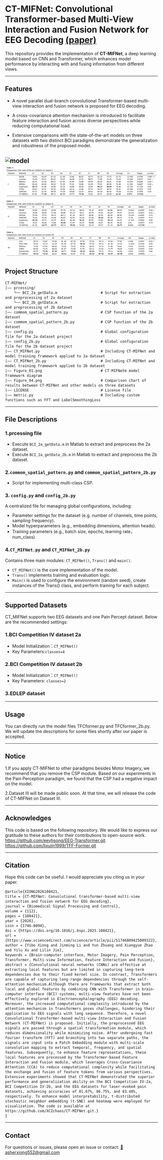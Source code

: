 # **CT-MIFNet: Convolutional Transformer-based Multi-View Interaction and Fusion Network for EEG Decoding [(paper)](https://www.sciencedirect.com/science/article/abs/pii/S1746809425009322)**

This repository provides the implementation of **CT-MIFNet**, a deep learning model based on CNN and Transformer, which enhances model performance by interacting with and fusing information from different views.

---

## **Features**
- A novel parallel dual-branch convolutional Transformer-based multi-view
interaction and fusion network is proposed for EEG decoding.

- A cross-covariance attention mechanism is introduced to facilitate feature
interaction and fusion across diverse perspectives while reducing computational
load.
- Extensive comparisons with the state-of-the-art models on three datasets with two
distinct BCI paradigms demonstrate the generalization and robustness of the
proposed model.

![model](Figure_01.png)
![model](Figure_04.png)
---

## **Project Structure**
```
CT-MIFNet/  
|—— prcessing/                                
    └── BCI_2a_getData.m                    # Script for extraction and preprocessing of 2a dataset  
    └── BCI_2b_getData.m                    # Script for extraction and preprocessing of 2b dataset  
|—— commom_spatial_pattern.py               # CSP function of the 2a dataset  
|—— commom_spatial_pattern_2b.py            # CSP function of the 2b dataset  
|—— config.py                               # Global configuration file for the 2a dataset project  
|—— config_2b.py                            # Global configuration file for the 2b dataset project  
|—— CT_MIFNet.py                            # Including CT-MIFNet and model training framework applied to 2a dataset  
|—— CT_MIFNet_2b.py                         # Including CT-MIFNet and model training framework applied to 2b dataset  
|—— Figure_01.png                           # CT-MIFNetm model framework diagram  
|—— Figure_04.png                           # Comparison chart of results between CT-MIFNet and other models on three datasets  
|—— LICENSE                                 # License file  
|—— metric.py                               # Including custom functions such as FFT and LabelSmoothingLoss  
```
---

## **File Descriptions**

### 1.prcessing file  
- Execute ```BCI_2a_getData.m``` in Matlab to extract and preprocess the 2a dataset.
- Execute ```BCI_2a_getData_2b.m``` in Matlab to extract and preprocess the 2b dataset.

### 2.```commom_spatial_pattern.py``` and ```commom_spatial_pattern_2b.py```
- Script for implementing multi-class CSP.
  
### 3. ```config.py``` and ```config_2b.py```
A centralized file for managing global configurations, including:
- Parameter settings for the dataset (e.g. number of channels, time points, sampling frequency).
- Model hyperparameters (e.g., embedding dimensions, attention heads).
- Training parameters (e.g., batch size, epochs, learning rate，num_class).

### 4.```CT_MIFNet.py``` and ```CT_MIFNet_2b.py```
Contains three main modules: ```CT_MIFNet()```, ```Trans()``` and ```main()```.
- ```CT_MIFNet()``` is the core implementation of the model.
- ```Trans()``` implements training and evaluation logic.
- ```Main()``` is used to configure the environment (random seed), create instances of the Trans() class, and perform training for each subject.

---

## **Supported Datasets**
CT_MIFNet supports two EEG datasets and one Pain Percept dataset. Below are the recommended settings:  
### 1.BCI Competition IV dataset 2a
- Model Initialization：```CT_MIFNet()```
- Key Parameters:```classes=4```
### 2.BCI Competition IV dataset 2b  
- Model Initialization：```CT_MIFNet()```
- Key Parameters: ```classes=2```
### 3.EDLEP dataset

---


## **Usage**

You can directly run the model files TFCformer.py and TFCformer_2b.py. We will update the descriptions for some files shortly after our paper is accepted.

---

## Notice
1.If you apply CT-MIFNet to other paradigms besides Motor Imagery, we recommend that you remove the CSP module. Based on our experiments in the Pain Perception paradigm, we found that the CSP had a negative impact on the model.


2.Dataset III will be made public soon. At that time, we will release the code of CT-MIFNet on Dataset III.


---

## Acknowledges
This code is based on the following repository. We would like to express our gratitude to these authors for their contributions to open-source work.
<a href="https://github.com/eeyhsong/EEG-Transformer.git">https://github.com/eeyhsong/EEG-Transformer.git
<a href="https://github.com/lixujin1999/TFF-Former.git">https://github.com/lixujin1999/TFF-Former.git

---

## **Citation**
Hope this code can be useful. I would appreciate you citing us in your paper. 
```
@article{XIONG2026108421,
title = {CT-MIFNet: Convolutional transformer-based multi-view interaction and fusion network for EEG decoding},
journal = {Biomedical Signal Processing and Control},
volume = {112},
pages = {108421},
year = {2026},
issn = {1746-8094},
doi = {https://doi.org/10.1016/j.bspc.2025.108421},
url = {https://www.sciencedirect.com/science/article/pii/S1746809425009322},
author = {Yibo Xiong and Jinming Li and Yun Zhuang and Xiangyue Zhao and Yilu Xu and Lilin Jie},
keywords = {Brain-computer interface, Motor Imagery, Pain Perception, Transformer, Multi-view Information, Feature Interaction and Fusion},
abstract = {Convolutional neural networks (CNNs) are effective at extracting local features but are limited in capturing long-term dependencies due to their fixed kernel size. In contrast, Transformers are capable of capturing long-range dependencies through the self-attention mechanism.Although there are frameworks that extract both local and global features by combining CNN with Transformer in brain-computer interface (BCI) systems, multi-view features have not been effectively explored in Electroencephalography (EEG) decoding. Moreover, the increased computational complexity introduced by the attention mechanism in Transformers poses challenges, hindering their application to EEG signals with long sequence. Therefore, a novel Convolutional Transformer-based multi-view Interaction and Fusion Network (CT-MIFNet) is proposed. Initially, the preprocessed EEG signals are passed through a spatial transformation module, which reduces dimensionality while minimizing noise. After undergoing fast fourier transform (FFT) and branching into two separate paths, the signals are input into a Patch Embedding module with multi-scale convolution mapping to extract temporal, frequency, and spatial features. Subsequently, to enhance feature representations, these local features are processed by the Transformer-based Feature Interaction and Fusion module, which leverages Cross-Covariance Attention (CCA) to reduce computational complexity while facilitating the exchange and fusion of feature tokens from various perspectives. Extensive experiments showed that CT-MIFNet demonstrated the superior performance and generalization ability on the BCI Competition IV-2a, BCI Competition IV-2b, and the EEG datasets for laser-evoked pain datasets, achieving accuracies of 81.67%, 86.75%, and 83.48%, respectively. To enhance model interpretability, t-distributed stochastic neighbor embedding (t-SNE) and heatmap were employed for visualization. The code is available at https://github.com/XCZchaos/CT-MIFNet.git.}
}
```
---

## **Contact**
For questions or issues, please open an issue or contact:
<a href="mailto:asherxiong552@gmail.com">📧 asherxiong552@gmail.com</a>
